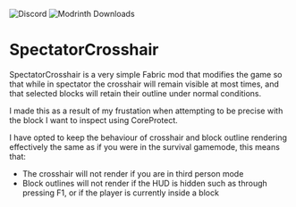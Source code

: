 ![Discord](https://img.shields.io/discord/1050911331945037884?label=F.W.%20Loopins%20%26%20Sons) ![Modrinth Downloads](https://img.shields.io/modrinth/dt/spectatorcrosshair?label=Downloads%20on%20Modrinth)


# SpectatorCrosshair

SpectatorCrosshair is a very simple Fabric mod that modifies the game so that while in spectator the crosshair will remain visible at most times, and that selected blocks will retain their outline under normal conditions.

I made this as a result of my frustation when attempting to be precise with the block I want to inspect using CoreProtect.

I have opted to keep the behaviour of crosshair and block outline rendering effectively the same as if you were in the survival gamemode, this means that:

- The crosshair will not render if you are in third person mode
- Block outlines will not render if the HUD is hidden such as through pressing F1, or if the player is currently inside a block